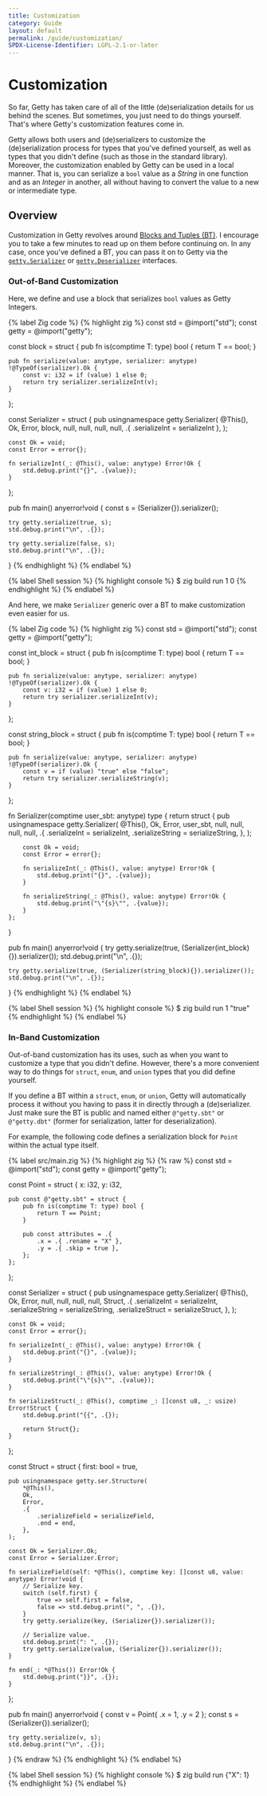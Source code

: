 ```yaml
---
title: Customization
category: Guide
layout: default
permalink: /guide/customization/
SPDX-License-Identifier: LGPL-2.1-or-later
---
```


# Customization

So far, Getty has taken care of all of the little (de)serialization details for us behind the scenes. But sometimes, you just need to do things yourself. That's where Getty's customization features come in.

Getty allows both users and (de)serializers to customize the (de)serialization process for types that you've defined yourself, as well as types that you didn't define (such as those in the standard library). Moreover, the customization enabled by Getty can be used in a local manner. That is, you can serialize a `bool` value as a _String_ in one function and as an _Integer_ in another, all without having to convert the value to a new or intermediate type.

## Overview

Customization in Getty revolves around [Blocks and Tuples (BT)](/blocks-and-tuples). I encourage you to take a few minutes to read up on them before continuing on. In any case, once you've defined a BT, you can pass it on to Getty via the [`getty.Serializer`](https://docs.getty.so/#root;Serializer) or [`getty.Deserializer`](https://docs.getty.so/#root;Deserializer) interfaces.

### Out-of-Band Customization

Here, we define and use a block that serializes `bool` values as Getty Integers.

{% label Zig code %}
{% highlight zig %}
const std = @import("std");
const getty = @import("getty");

const block = struct {
    pub fn is(comptime T: type) bool {
        return T == bool;
    }

    pub fn serialize(value: anytype, serializer: anytype) !@TypeOf(serializer).Ok {
        const v: i32 = if (value) 1 else 0;
        return try serializer.serializeInt(v);
    }
};

const Serializer = struct {
    pub usingnamespace getty.Serializer(
        @This(),
        Ok,
        Error,
        block,
        null,
        null,
        null,
        null,
        .{ .serializeInt = serializeInt },
    );

    const Ok = void;
    const Error = error{};

    fn serializeInt(_: @This(), value: anytype) Error!Ok {
        std.debug.print("{}", .{value});
    }
};

pub fn main() anyerror!void {
    const s = (Serializer{}).serializer();

    try getty.serialize(true, s);
    std.debug.print("\n", .{});

    try getty.serialize(false, s);
    std.debug.print("\n", .{});
}
{% endhighlight %}
{% endlabel %}

{% label Shell session %}
{% highlight console %}
$ zig build run
1
0
{% endhighlight %}
{% endlabel %}

And here, we make `Serializer` generic over a BT to make customization even easier for us.

{% label Zig code %}
{% highlight zig %}
const std = @import("std");
const getty = @import("getty");

const int_block = struct {
    pub fn is(comptime T: type) bool {
        return T == bool;
    }

    pub fn serialize(value: anytype, serializer: anytype) !@TypeOf(serializer).Ok {
        const v: i32 = if (value) 1 else 0;
        return try serializer.serializeInt(v);
    }
};

const string_block = struct {
    pub fn is(comptime T: type) bool {
        return T == bool;
    }

    pub fn serialize(value: anytype, serializer: anytype) !@TypeOf(serializer).Ok {
        const v = if (value) "true" else "false";
        return try serializer.serializeString(v);
    }
};

fn Serializer(comptime user_sbt: anytype) type {
    return struct {
        pub usingnamespace getty.Serializer(
            @This(),
            Ok,
            Error,
            user_sbt,
            null,
            null,
            null,
            null,
            .{
                .serializeInt = serializeInt,
                .serializeString = serializeString,
            },
        );

        const Ok = void;
        const Error = error{};

        fn serializeInt(_: @This(), value: anytype) Error!Ok {
            std.debug.print("{}", .{value});
        }

        fn serializeString(_: @This(), value: anytype) Error!Ok {
            std.debug.print("\"{s}\"", .{value});
        }
    };
}

pub fn main() anyerror!void {
    try getty.serialize(true, (Serializer(int_block){}).serializer());
    std.debug.print("\n", .{});

    try getty.serialize(true, (Serializer(string_block){}).serializer());
    std.debug.print("\n", .{});
}
{% endhighlight %}
{% endlabel %}

{% label Shell session %}
{% highlight console %}
$ zig build run
1
"true"
{% endhighlight %}
{% endlabel %}

### In-Band Customization

Out-of-band customization has its uses, such as when you want to customize a type that you didn't define. However, there's a more convenient way to do things for `struct`, `enum`, and `union` types that you did define yourself.

If you define a BT within a `struct`, `enum`, or `union`, Getty will automatically process it without you having to pass it in directly through a (de)serializer. Just make sure the BT is public and named either `@"getty.sbt"` or `@"getty.dbt"` (former for serialization, latter for deserialization).

For example, the following code defines a serialization block for `Point` within the actual type itself.

{% label src/main.zig %}
{% highlight zig %}
{% raw %}
const std = @import("std");
const getty = @import("getty");

const Point = struct {
    x: i32,
    y: i32,

    pub const @"getty.sbt" = struct {
        pub fn is(comptime T: type) bool {
            return T == Point;
        }

        pub const attributes = .{
            .x = .{ .rename = "X" },
            .y = .{ .skip = true },
        };
    };
};

const Serializer = struct {
    pub usingnamespace getty.Serializer(
        @This(),
        Ok,
        Error,
        null,
        null,
        null,
        null,
        Struct,
        .{
            .serializeInt = serializeInt,
            .serializeString = serializeString,
            .serializeStruct = serializeStruct,
        },
    );

    const Ok = void;
    const Error = error{};

    fn serializeInt(_: @This(), value: anytype) Error!Ok {
        std.debug.print("{}", .{value});
    }

    fn serializeString(_: @This(), value: anytype) Error!Ok {
        std.debug.print("\"{s}\"", .{value});
    }

    fn serializeStruct(_: @This(), comptime _: []const u8, _: usize) Error!Struct {
        std.debug.print("{{", .{});

        return Struct{};
    }
};

const Struct = struct {
    first: bool = true,

    pub usingnamespace getty.ser.Structure(
        *@This(),
        Ok,
        Error,
        .{
            .serializeField = serializeField,
            .end = end,
        },
    );

    const Ok = Serializer.Ok;
    const Error = Serializer.Error;

    fn serializeField(self: *@This(), comptime key: []const u8, value: anytype) Error!void {
        // Serialize key.
        switch (self.first) {
            true => self.first = false,
            false => std.debug.print(", ", .{}),
        }
        try getty.serialize(key, (Serializer{}).serializer());

        // Serialize value.
        std.debug.print(": ", .{});
        try getty.serialize(value, (Serializer{}).serializer());
    }

    fn end(_: *@This()) Error!Ok {
        std.debug.print("}}", .{});
    }
};

pub fn main() anyerror!void {
    const v = Point{ .x = 1, .y = 2 };
    const s = (Serializer{}).serializer();

    try getty.serialize(v, s);
    std.debug.print("\n", .{});
}
{% endraw %}
{% endhighlight %}
{% endlabel %}

{% label Shell session %}
{% highlight console %}
$ zig build run
{"X": 1}
{% endhighlight %}
{% endlabel %}
